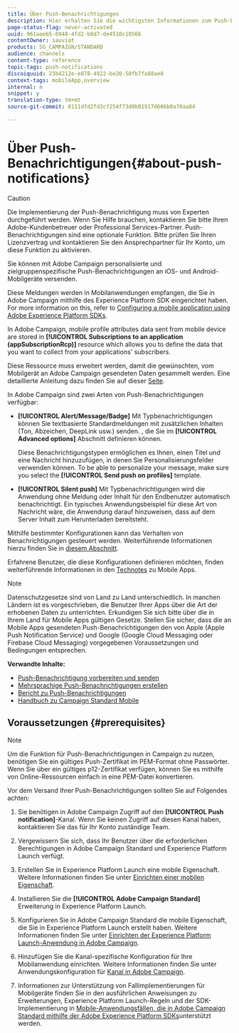 ```yaml
---
title: Über Push-Benachrichtigungen
description: Hier erhalten Sie die wichtigsten Informationen zum Push-Benachrichtigungskanal in Adobe Campaign.
page-status-flag: never-activated
uuid: 961aaeb5-6948-4fd2-b8d7-de4510c10566
contentOwner: sauviat
products: SG_CAMPAIGN/STANDARD
audience: channels
content-type: reference
topic-tags: push-notifications
discoiquuid: 23b4212e-e878-4922-be20-50fb7fa88ae8
context-tags: mobileApp,overview
internal: n
snippet: y
translation-type: tm+mt
source-git-commit: 8111dfd2fd3cf254f73d0b01917d606b0a70aa84

---
```



# Über Push-Benachrichtigungen{#about-push-notifications}

>[!CAUTION]
>
>Die Implementierung der Push-Benachrichtigung muss von Experten durchgeführt werden. Wenn Sie Hilfe brauchen, kontaktieren Sie bitte Ihren Adobe-Kundenbetreuer oder Professional Services-Partner. Push-Benachrichtigungen sind eine optionale Funktion. Bitte prüfen Sie Ihren Lizenzvertrag und kontaktieren Sie den Ansprechpartner für Ihr Konto, um diese Funktion zu aktivieren.

Sie können mit Adobe Campaign personalisierte und zielgruppenspezifische Push-Benachrichtigungen an iOS- und Android-Mobilgeräte versenden.

Diese Meldungen werden in Mobilanwendungen empfangen, die Sie in Adobe Campaign mithilfe des Experience Platform SDK eingerichtet haben. For more information on this, refer to [Configuring a mobile application using Adobe Experience Platform SDKs](https://helpx.adobe.com/de/campaign/kb/configuring-app-sdk.html).

In Adobe Campaign, mobile profile attributes data sent from mobile device are stored in **[!UICONTROL Subscriptions to an application (appSubscriptionRcp)]** resource which allows you to define the data that you want to collect from your applications&#39; subscribers.

Diese Ressource muss erweitert werden, damit die gewünschten, vom Mobilgerät an Adobe Campaign gesendeten Daten gesammelt werden. Eine detaillierte Anleitung dazu finden Sie auf dieser [Seite](../../developing/using/extending-the-subscriptions-to-an-application-resource.md).

In Adobe Campaign sind zwei Arten von Push-Benachrichtigungen verfügbar:

* **[!UICONTROL Alert/Message/Badge]** Mit Typbenachrichtigungen können Sie textbasierte Standardmeldungen mit zusätzlichen Inhalten (Ton, Abzeichen, DeepLink usw.) senden. , die Sie im **[!UICONTROL Advanced options]** Abschnitt definieren können.

   Diese Benachrichtigungstypen ermöglichen es Ihnen, einen Titel und eine Nachricht hinzuzufügen, in denen Sie Personalisierungsfelder verwenden können. To be able to personalize your message, make sure you select the **[!UICONTROL Send push on profiles]** template.

* **[!UICONTROL Silent push]** Mit Typbenachrichtigungen wird die Anwendung ohne Meldung oder Inhalt für den Endbenutzer automatisch benachrichtigt. Ein typisches Anwendungsbeispiel für diese Art von Nachricht wäre, die Anwendung darauf hinzuweisen, dass auf dem Server Inhalt zum Herunterladen bereitsteht.

Mithilfe bestimmter Konfigurationen kann das Verhalten von Benachrichtigungen gesteuert werden. Weiterführende Informationen hierzu finden Sie in [diesem Abschnitt](../../channels/using/customizing-a-push-notification.md).

Erfahrene Benutzer, die diese Konfigurationen definieren möchten, finden weiterführende Informationen in den [Technotes](https://helpx.adobe.com/de/campaign/kb/acs-article-list.html) zu Mobile Apps.

>[!NOTE]
>
>Datenschutzgesetze sind von Land zu Land unterschiedlich. In manchen Ländern ist es vorgeschrieben, die Benutzer Ihrer Apps über die Art der erhobenen Daten zu unterrichten. Erkundigen Sie sich bitte über die in Ihrem Land für Mobile Apps gültigen Gesetze. Stellen Sie sicher, dass die an Mobile Apps gesendeten Push-Benachrichtigungen den von Apple (Apple Push Notification Service) und Google (Google Cloud Messaging oder Firebase Cloud Messaging) vorgegebenen Voraussetzungen und Bedingungen entsprechen.

**Verwandte Inhalte:**

* [Push-Benachrichtigung vorbereiten und senden](../../channels/using/preparing-and-sending-a-push-notification.md)
* [Mehrsprachige Push-Benachrichtigungen erstellen](../../channels/using/creating-a-multilingual-push-notification.md)
* [Bericht zu Push-Benachrichtigungen](../../reporting/using/push-notification-report.md)
* [Handbuch zu Campaign Standard Mobile](https://helpx.adobe.com/de/campaign/kb/acs-mobile.html)

## Voraussetzungen {#prerequisites}

>[!NOTE]
>Um die Funktion für Push-Benachrichtigungen in Campaign zu nutzen, benötigen Sie ein gültiges Push-Zertifikat im PEM-Format ohne Passwörter. Wenn Sie über ein gültiges p12-Zertifikat verfügen, können Sie es mithilfe von Online-Ressourcen einfach in eine PEM-Datei konvertieren.

Vor dem Versand Ihrer Push-Benachrichtigungen sollten Sie auf Folgendes achten:

1. Sie benötigen in Adobe Campaign Zugriff auf den **[!UICONTROL Push notification]**-Kanal. Wenn Sie keinen Zugriff auf diesen Kanal haben, kontaktieren Sie das für Ihr Konto zuständige Team.

1. Vergewissern Sie sich, dass Ihr Benutzer über die erforderlichen Berechtigungen in Adobe Campaign Standard und Experience Platform Launch verfügt.

1. Erstellen Sie in Experience Platform Launch eine mobile Eigenschaft. Weitere Informationen finden Sie unter [Einrichten einer mobilen Eigenschaft](https://aep-sdks.gitbook.io/docs/getting-started/create-a-mobile-property).

1. Installieren Sie die **[!UICONTROL Adobe Campaign Standard]** Erweiterung in Experience Platform Launch.

1. Konfigurieren Sie in Adobe Campaign Standard die mobile Eigenschaft, die Sie in Experience Platform Launch erstellt haben. Weitere Informationen finden Sie unter [Einrichten der Experience Platform Launch-Anwendung in Adobe Campaign](https://helpx.adobe.com/campaign/kb/configuring-app-sdk.html#SettingupyourAdobeExperiencePlatformLaunchapplicationinAdobeCampaign).

1. Hinzufügen Sie die Kanal-spezifische Konfiguration für Ihre Mobilanwendung einrichten. Weitere Informationen finden Sie unter Anwendungskonfiguration für [Kanal in Adobe Campaign](https://helpx.adobe.com/de/campaign/kb/configuring-app-sdk.html#ChannelspecificapplicationconfigurationinAdobeCampaign).

1. Informationen zur Unterstützung von Fallimplementierungen für Mobilgeräte finden Sie in den ausführlichen Anweisungen zu Erweiterungen, Experience Platform Launch-Regeln und der SDK-Implementierung in [Mobile-Anwendungsfällen, die in Adobe Campaign Standard mithilfe der Adobe Experience Platform SDKs](https://helpx.adobe.com/de/campaign/kb/configure-launch-rules-acs-use-cases.html)unterstützt werden.